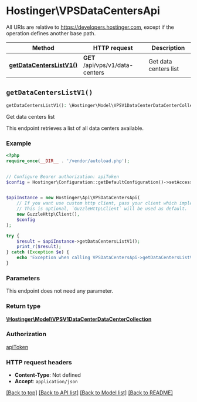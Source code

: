 # Hostinger\VPSDataCentersApi

All URIs are relative to https://developers.hostinger.com, except if the operation defines another base path.

| Method | HTTP request | Description |
| ------------- | ------------- | ------------- |
| [**getDataCentersListV1()**](VPSDataCentersApi.md#getDataCentersListV1) | **GET** /api/vps/v1/data-centers | Get data centers list |


## `getDataCentersListV1()`

```php
getDataCentersListV1(): \Hostinger\Model\VPSV1DataCenterDataCenterCollection
```

Get data centers list

This endpoint retrieves a list of all data centers available.

### Example

```php
<?php
require_once(__DIR__ . '/vendor/autoload.php');


// Configure Bearer authorization: apiToken
$config = Hostinger\Configuration::getDefaultConfiguration()->setAccessToken('YOUR_ACCESS_TOKEN');


$apiInstance = new Hostinger\Api\VPSDataCentersApi(
    // If you want use custom http client, pass your client which implements `GuzzleHttp\ClientInterface`.
    // This is optional, `GuzzleHttp\Client` will be used as default.
    new GuzzleHttp\Client(),
    $config
);

try {
    $result = $apiInstance->getDataCentersListV1();
    print_r($result);
} catch (Exception $e) {
    echo 'Exception when calling VPSDataCentersApi->getDataCentersListV1: ', $e->getMessage(), PHP_EOL;
}
```

### Parameters

This endpoint does not need any parameter.

### Return type

[**\Hostinger\Model\VPSV1DataCenterDataCenterCollection**](../Model/VPSV1DataCenterDataCenterCollection.md)

### Authorization

[apiToken](../../README.md#apiToken)

### HTTP request headers

- **Content-Type**: Not defined
- **Accept**: `application/json`

[[Back to top]](#) [[Back to API list]](../../README.md#endpoints)
[[Back to Model list]](../../README.md#models)
[[Back to README]](../../README.md)

